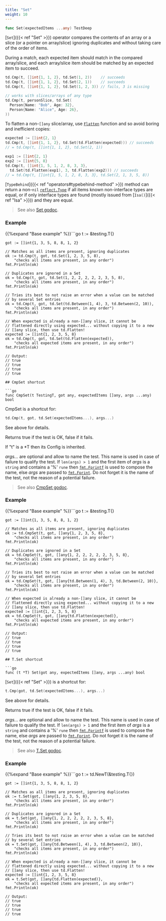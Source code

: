 ```yaml
---
title: "Set"
weight: 10
---
```


```go
func Set(expectedItems ...any) TestDeep
```

[`Set`]({{< ref "Set" >}}) operator compares the contents of an array or a slice (or a
pointer on array/slice) ignoring duplicates and without taking care
of the order of items.

During a match, each expected item should match in the compared
array/slice, and each array/slice item should be matched by an
expected item to succeed.

```go
td.Cmp(t, []int{1, 1, 2}, td.Set(1, 2))    // succeeds
td.Cmp(t, []int{1, 1, 2}, td.Set(2, 1))    // succeeds
td.Cmp(t, []int{1, 1, 2}, td.Set(1, 2, 3)) // fails, 3 is missing

// works with slices/arrays of any type
td.Cmp(t, personSlice, td.Set(
  Person{Name: "Bob", Age: 32},
  Person{Name: "Alice", Age: 26},
))
```

To flatten a non-`[]any` slice/array, use [`Flatten`](https://pkg.go.dev/github.com/maxatome/go-testdeep/td#Flatten) function
and so avoid boring and inefficient copies:

```go
expected := []int{2, 1}
td.Cmp(t, []int{1, 1, 2}, td.Set(td.Flatten(expected))) // succeeds
// = td.Cmp(t, []int{1, 1, 2}, td.Set(2, 1))

exp1 := []int{2, 1}
exp2 := []int{5, 8}
td.Cmp(t, []int{1, 5, 1, 2, 8, 3, 3},
  td.Set(td.Flatten(exp1), 3, td.Flatten(exp2))) // succeeds
// = td.Cmp(t, []int{1, 5, 1, 2, 8, 3, 3}, td.Set(2, 1, 3, 5, 8))
```

[`TypeBehind`]({{< ref "operators#typebehind-method" >}}) method can return a non-`nil` [`reflect.Type`](https://pkg.go.dev/reflect/#Type) if all items
known non-interface types are equal, or if only interface types
are found (mostly issued from [`Isa()`]({{< ref "Isa" >}})) and they are equal.


> See also [<i class='fas fa-book'></i> Set godoc](https://pkg.go.dev/github.com/maxatome/go-testdeep/td#Set).

### Example

{{%expand "Base example" %}}```go
	t := &testing.T{}

	got := []int{1, 3, 5, 8, 8, 1, 2}

	// Matches as all items are present, ignoring duplicates
	ok := td.Cmp(t, got, td.Set(1, 2, 3, 5, 8),
		"checks all items are present, in any order")
	fmt.Println(ok)

	// Duplicates are ignored in a Set
	ok = td.Cmp(t, got, td.Set(1, 2, 2, 2, 2, 2, 3, 5, 8),
		"checks all items are present, in any order")
	fmt.Println(ok)

	// Tries its best to not raise an error when a value can be matched
	// by several Set entries
	ok = td.Cmp(t, got, td.Set(td.Between(1, 4), 3, td.Between(2, 10)),
		"checks all items are present, in any order")
	fmt.Println(ok)

	// When expected is already a non-[]any slice, it cannot be
	// flattened directly using expected... without copying it to a new
	// []any slice, then use td.Flatten!
	expected := []int{1, 2, 3, 5, 8}
	ok = td.Cmp(t, got, td.Set(td.Flatten(expected)),
		"checks all expected items are present, in any order")
	fmt.Println(ok)

	// Output:
	// true
	// true
	// true
	// true

```{{% /expand%}}
## CmpSet shortcut

```go
func CmpSet(t TestingT, got any, expectedItems []any, args ...any) bool
```

CmpSet is a shortcut for:

```go
td.Cmp(t, got, td.Set(expectedItems...), args...)
```

See above for details.

Returns true if the test is OK, false if it fails.

If "t" is a *T then its Config is inherited.

*args...* are optional and allow to name the test. This name is
used in case of failure to qualify the test. If `len(args) > 1` and
the first item of *args* is a `string` and contains a '%' `rune` then
[`fmt.Fprintf`](https://pkg.go.dev/fmt/#Fprintf) is used to compose the name, else *args* are passed to
[`fmt.Fprint`](https://pkg.go.dev/fmt/#Fprint). Do not forget it is the name of the test, not the
reason of a potential failure.


> See also [<i class='fas fa-book'></i> CmpSet godoc](https://pkg.go.dev/github.com/maxatome/go-testdeep/td#CmpSet).

### Example

{{%expand "Base example" %}}```go
	t := &testing.T{}

	got := []int{1, 3, 5, 8, 8, 1, 2}

	// Matches as all items are present, ignoring duplicates
	ok := td.CmpSet(t, got, []any{1, 2, 3, 5, 8},
		"checks all items are present, in any order")
	fmt.Println(ok)

	// Duplicates are ignored in a Set
	ok = td.CmpSet(t, got, []any{1, 2, 2, 2, 2, 2, 3, 5, 8},
		"checks all items are present, in any order")
	fmt.Println(ok)

	// Tries its best to not raise an error when a value can be matched
	// by several Set entries
	ok = td.CmpSet(t, got, []any{td.Between(1, 4), 3, td.Between(2, 10)},
		"checks all items are present, in any order")
	fmt.Println(ok)

	// When expected is already a non-[]any slice, it cannot be
	// flattened directly using expected... without copying it to a new
	// []any slice, then use td.Flatten!
	expected := []int{1, 2, 3, 5, 8}
	ok = td.CmpSet(t, got, []any{td.Flatten(expected)},
		"checks all expected items are present, in any order")
	fmt.Println(ok)

	// Output:
	// true
	// true
	// true
	// true

```{{% /expand%}}
## T.Set shortcut

```go
func (t *T) Set(got any, expectedItems []any, args ...any) bool
```

[`Set`]({{< ref "Set" >}}) is a shortcut for:

```go
t.Cmp(got, td.Set(expectedItems...), args...)
```

See above for details.

Returns true if the test is OK, false if it fails.

*args...* are optional and allow to name the test. This name is
used in case of failure to qualify the test. If `len(args) > 1` and
the first item of *args* is a `string` and contains a '%' `rune` then
[`fmt.Fprintf`](https://pkg.go.dev/fmt/#Fprintf) is used to compose the name, else *args* are passed to
[`fmt.Fprint`](https://pkg.go.dev/fmt/#Fprint). Do not forget it is the name of the test, not the
reason of a potential failure.


> See also [<i class='fas fa-book'></i> T.Set godoc](https://pkg.go.dev/github.com/maxatome/go-testdeep/td#T.Set).

### Example

{{%expand "Base example" %}}```go
	t := td.NewT(&testing.T{})

	got := []int{1, 3, 5, 8, 8, 1, 2}

	// Matches as all items are present, ignoring duplicates
	ok := t.Set(got, []any{1, 2, 3, 5, 8},
		"checks all items are present, in any order")
	fmt.Println(ok)

	// Duplicates are ignored in a Set
	ok = t.Set(got, []any{1, 2, 2, 2, 2, 2, 3, 5, 8},
		"checks all items are present, in any order")
	fmt.Println(ok)

	// Tries its best to not raise an error when a value can be matched
	// by several Set entries
	ok = t.Set(got, []any{td.Between(1, 4), 3, td.Between(2, 10)},
		"checks all items are present, in any order")
	fmt.Println(ok)

	// When expected is already a non-[]any slice, it cannot be
	// flattened directly using expected... without copying it to a new
	// []any slice, then use td.Flatten!
	expected := []int{1, 2, 3, 5, 8}
	ok = t.Set(got, []any{td.Flatten(expected)},
		"checks all expected items are present, in any order")
	fmt.Println(ok)

	// Output:
	// true
	// true
	// true
	// true

```{{% /expand%}}
